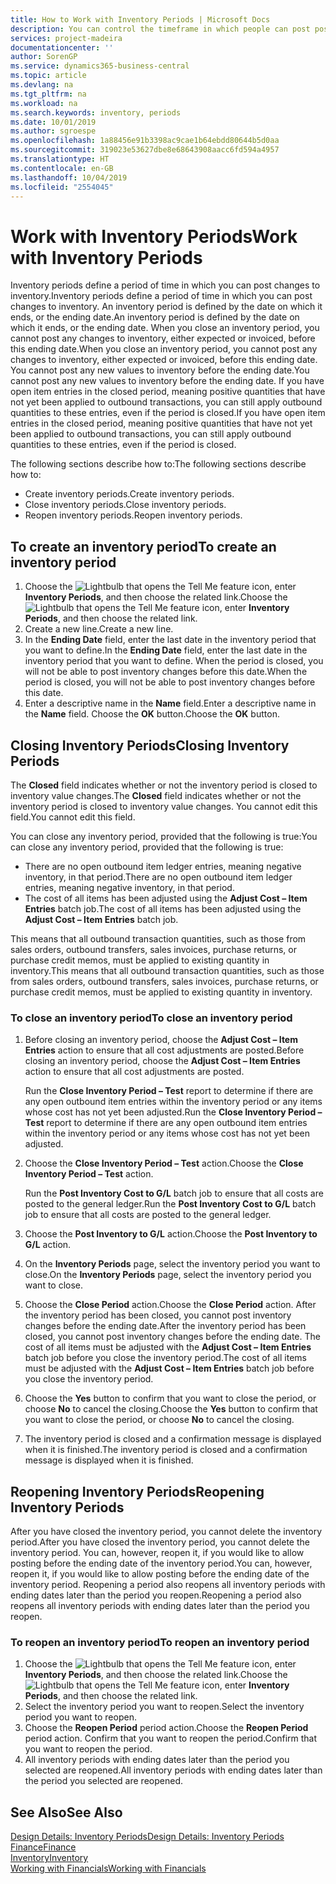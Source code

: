 ```yaml
---
title: How to Work with Inventory Periods | Microsoft Docs
description: You can control the timeframe in which people can post post changes to inventory by defining inventory periods.
services: project-madeira
documentationcenter: ''
author: SorenGP
ms.service: dynamics365-business-central
ms.topic: article
ms.devlang: na
ms.tgt_pltfrm: na
ms.workload: na
ms.search.keywords: inventory, periods
ms.date: 10/01/2019
ms.author: sgroespe
ms.openlocfilehash: 1a88456e91b3398ac9cae1b64ebdd80644b5d0aa
ms.sourcegitcommit: 319023e53627dbe8e68643908aacc6fd594a4957
ms.translationtype: HT
ms.contentlocale: en-GB
ms.lasthandoff: 10/04/2019
ms.locfileid: "2554045"
---
```

# <a name="work-with-inventory-periods"></a><span data-ttu-id="4aedd-103">Work with Inventory Periods</span><span class="sxs-lookup"><span data-stu-id="4aedd-103">Work with Inventory Periods</span></span>
<span data-ttu-id="4aedd-104">Inventory periods define a period of time in which you can post changes to inventory.</span><span class="sxs-lookup"><span data-stu-id="4aedd-104">Inventory periods define a period of time in which you can post changes to inventory.</span></span> <span data-ttu-id="4aedd-105">An inventory period is defined by the date on which it ends, or the ending date.</span><span class="sxs-lookup"><span data-stu-id="4aedd-105">An inventory period is defined by the date on which it ends, or the ending date.</span></span> <span data-ttu-id="4aedd-106">When you close an inventory period, you cannot post any changes to inventory, either expected or invoiced, before this ending date.</span><span class="sxs-lookup"><span data-stu-id="4aedd-106">When you close an inventory period, you cannot post any changes to inventory, either expected or invoiced, before this ending date.</span></span> <span data-ttu-id="4aedd-107">You cannot post any new values to inventory before the ending date.</span><span class="sxs-lookup"><span data-stu-id="4aedd-107">You cannot post any new values to inventory before the ending date.</span></span> <span data-ttu-id="4aedd-108">If you have open item entries in the closed period, meaning positive quantities that have not yet been applied to outbound transactions, you can still apply outbound quantities to these entries, even if the period is closed.</span><span class="sxs-lookup"><span data-stu-id="4aedd-108">If you have open item entries in the closed period, meaning positive quantities that have not yet been applied to outbound transactions, you can still apply outbound quantities to these entries, even if the period is closed.</span></span>  

<span data-ttu-id="4aedd-109">The following sections describe how to:</span><span class="sxs-lookup"><span data-stu-id="4aedd-109">The following sections describe how to:</span></span>

* <span data-ttu-id="4aedd-110">Create inventory periods.</span><span class="sxs-lookup"><span data-stu-id="4aedd-110">Create inventory periods.</span></span>  
* <span data-ttu-id="4aedd-111">Close inventory periods.</span><span class="sxs-lookup"><span data-stu-id="4aedd-111">Close inventory periods.</span></span>  
* <span data-ttu-id="4aedd-112">Reopen inventory periods.</span><span class="sxs-lookup"><span data-stu-id="4aedd-112">Reopen inventory periods.</span></span>  

## <a name="to-create-an-inventory-period"></a><span data-ttu-id="4aedd-113">To create an inventory period</span><span class="sxs-lookup"><span data-stu-id="4aedd-113">To create an inventory period</span></span>  
1. <span data-ttu-id="4aedd-114">Choose the ![Lightbulb that opens the Tell Me feature](media/ui-search/search_small.png "Tell me what you want to do") icon, enter **Inventory Periods**, and then choose the related link.</span><span class="sxs-lookup"><span data-stu-id="4aedd-114">Choose the ![Lightbulb that opens the Tell Me feature](media/ui-search/search_small.png "Tell me what you want to do") icon, enter **Inventory Periods**, and then choose the related link.</span></span>  
2. <span data-ttu-id="4aedd-115">Create a new line.</span><span class="sxs-lookup"><span data-stu-id="4aedd-115">Create a new line.</span></span>  
3. <span data-ttu-id="4aedd-116">In the **Ending Date** field, enter the last date in the inventory period that you want to define.</span><span class="sxs-lookup"><span data-stu-id="4aedd-116">In the **Ending Date** field, enter the last date in the inventory period that you want to define.</span></span> <span data-ttu-id="4aedd-117">When the period is closed, you will not be able to post inventory changes before this date.</span><span class="sxs-lookup"><span data-stu-id="4aedd-117">When the period is closed, you will not be able to post inventory changes before this date.</span></span>  
4. <span data-ttu-id="4aedd-118">Enter a descriptive name in the **Name** field.</span><span class="sxs-lookup"><span data-stu-id="4aedd-118">Enter a descriptive name in the **Name** field.</span></span> <span data-ttu-id="4aedd-119">Choose the **OK** button.</span><span class="sxs-lookup"><span data-stu-id="4aedd-119">Choose the **OK** button.</span></span>  

## <a name="closing-inventory-periods"></a><span data-ttu-id="4aedd-120">Closing Inventory Periods</span><span class="sxs-lookup"><span data-stu-id="4aedd-120">Closing Inventory Periods</span></span>  
<span data-ttu-id="4aedd-121">The **Closed** field indicates whether or not the inventory period is closed to inventory value changes.</span><span class="sxs-lookup"><span data-stu-id="4aedd-121">The **Closed** field indicates whether or not the inventory period is closed to inventory value changes.</span></span> <span data-ttu-id="4aedd-122">You cannot edit this field.</span><span class="sxs-lookup"><span data-stu-id="4aedd-122">You cannot edit this field.</span></span>  

<span data-ttu-id="4aedd-123">You can close any inventory period, provided that the following is true:</span><span class="sxs-lookup"><span data-stu-id="4aedd-123">You can close any inventory period, provided that the following is true:</span></span>  

* <span data-ttu-id="4aedd-124">There are no open outbound item ledger entries, meaning negative inventory, in that period.</span><span class="sxs-lookup"><span data-stu-id="4aedd-124">There are no open outbound item ledger entries, meaning negative inventory, in that period.</span></span>  
* <span data-ttu-id="4aedd-125">The cost of all items has been adjusted using the **Adjust Cost – Item Entries** batch job.</span><span class="sxs-lookup"><span data-stu-id="4aedd-125">The cost of all items has been adjusted using the **Adjust Cost – Item Entries** batch job.</span></span>  

<span data-ttu-id="4aedd-126">This means that all outbound transaction quantities, such as those from sales orders, outbound transfers, sales invoices, purchase returns, or purchase credit memos, must be applied to existing quantity in inventory.</span><span class="sxs-lookup"><span data-stu-id="4aedd-126">This means that all outbound transaction quantities, such as those from sales orders, outbound transfers, sales invoices, purchase returns, or purchase credit memos, must be applied to existing quantity in inventory.</span></span>  

### <a name="to-close-an-inventory-period"></a><span data-ttu-id="4aedd-127">To close an inventory period</span><span class="sxs-lookup"><span data-stu-id="4aedd-127">To close an inventory period</span></span>  
1. <span data-ttu-id="4aedd-128">Before closing an inventory period, choose the **Adjust Cost – Item Entries** action to ensure that all cost adjustments are posted.</span><span class="sxs-lookup"><span data-stu-id="4aedd-128">Before closing an inventory period, choose the **Adjust Cost – Item Entries** action to ensure that all cost adjustments are posted.</span></span>

     <span data-ttu-id="4aedd-129">Run the **Close Inventory Period – Test** report to determine if there are any open outbound item entries within the inventory period or any items whose cost has not yet been adjusted.</span><span class="sxs-lookup"><span data-stu-id="4aedd-129">Run the **Close Inventory Period – Test** report to determine if there are any open outbound item entries within the inventory period or any items whose cost has not yet been adjusted.</span></span>  
2. <span data-ttu-id="4aedd-130">Choose the **Close Inventory Period – Test** action.</span><span class="sxs-lookup"><span data-stu-id="4aedd-130">Choose the **Close Inventory Period – Test** action.</span></span>  

     <span data-ttu-id="4aedd-131">Run the **Post Inventory Cost to G/L** batch job to ensure that all costs are posted to the general ledger.</span><span class="sxs-lookup"><span data-stu-id="4aedd-131">Run the **Post Inventory Cost to G/L** batch job to ensure that all costs are posted to the general ledger.</span></span>  
3. <span data-ttu-id="4aedd-132">Choose the **Post Inventory to G/L** action.</span><span class="sxs-lookup"><span data-stu-id="4aedd-132">Choose the **Post Inventory to G/L** action.</span></span>  
4. <span data-ttu-id="4aedd-133">On the **Inventory Periods** page, select the inventory period you want to close.</span><span class="sxs-lookup"><span data-stu-id="4aedd-133">On the **Inventory Periods** page, select the inventory period you want to close.</span></span>  
5. <span data-ttu-id="4aedd-134">Choose the **Close Period** action.</span><span class="sxs-lookup"><span data-stu-id="4aedd-134">Choose the **Close Period** action.</span></span> <span data-ttu-id="4aedd-135">After the inventory period has been closed, you cannot post inventory changes before the ending date.</span><span class="sxs-lookup"><span data-stu-id="4aedd-135">After the inventory period has been closed, you cannot post inventory changes before the ending date.</span></span> <span data-ttu-id="4aedd-136">The cost of all items must be adjusted with the **Adjust Cost – Item Entries** batch job before you close the inventory period.</span><span class="sxs-lookup"><span data-stu-id="4aedd-136">The cost of all items must be adjusted with the **Adjust Cost – Item Entries** batch job before you close the inventory period.</span></span>  
6. <span data-ttu-id="4aedd-137">Choose the **Yes** button to confirm that you want to close the period, or choose **No** to cancel the closing.</span><span class="sxs-lookup"><span data-stu-id="4aedd-137">Choose the **Yes** button to confirm that you want to close the period, or choose **No** to cancel the closing.</span></span>  
7. <span data-ttu-id="4aedd-138">The inventory period is closed and a confirmation message is displayed when it is finished.</span><span class="sxs-lookup"><span data-stu-id="4aedd-138">The inventory period is closed and a confirmation message is displayed when it is finished.</span></span>  

## <a name="reopening-inventory-periods"></a><span data-ttu-id="4aedd-139">Reopening Inventory Periods</span><span class="sxs-lookup"><span data-stu-id="4aedd-139">Reopening Inventory Periods</span></span>  
<span data-ttu-id="4aedd-140">After you have closed the inventory period, you cannot delete the inventory period.</span><span class="sxs-lookup"><span data-stu-id="4aedd-140">After you have closed the inventory period, you cannot delete the inventory period.</span></span> <span data-ttu-id="4aedd-141">You can, however, reopen it, if you would like to allow posting before the ending date of the inventory period.</span><span class="sxs-lookup"><span data-stu-id="4aedd-141">You can, however, reopen it, if you would like to allow posting before the ending date of the inventory period.</span></span> <span data-ttu-id="4aedd-142">Reopening a period also reopens all inventory periods with ending dates later than the period you reopen.</span><span class="sxs-lookup"><span data-stu-id="4aedd-142">Reopening a period also reopens all inventory periods with ending dates later than the period you reopen.</span></span>  

### <a name="to-reopen-an-inventory-period"></a><span data-ttu-id="4aedd-143">To reopen an inventory period</span><span class="sxs-lookup"><span data-stu-id="4aedd-143">To reopen an inventory period</span></span>  
1. <span data-ttu-id="4aedd-144">Choose the ![Lightbulb that opens the Tell Me feature](media/ui-search/search_small.png "Tell me what you want to do") icon, enter **Inventory Periods**, and then choose the related link.</span><span class="sxs-lookup"><span data-stu-id="4aedd-144">Choose the ![Lightbulb that opens the Tell Me feature](media/ui-search/search_small.png "Tell me what you want to do") icon, enter **Inventory Periods**, and then choose the related link.</span></span>  
2. <span data-ttu-id="4aedd-145">Select the inventory period you want to reopen.</span><span class="sxs-lookup"><span data-stu-id="4aedd-145">Select the inventory period you want to reopen.</span></span>  
3. <span data-ttu-id="4aedd-146">Choose the **Reopen Period** period action.</span><span class="sxs-lookup"><span data-stu-id="4aedd-146">Choose the **Reopen Period** period action.</span></span> <span data-ttu-id="4aedd-147">Confirm that you want to reopen the period.</span><span class="sxs-lookup"><span data-stu-id="4aedd-147">Confirm that you want to reopen the period.</span></span>  
4. <span data-ttu-id="4aedd-148">All inventory periods with ending dates later than the period you selected are reopened.</span><span class="sxs-lookup"><span data-stu-id="4aedd-148">All inventory periods with ending dates later than the period you selected are reopened.</span></span>  

## <a name="see-also"></a><span data-ttu-id="4aedd-149">See Also</span><span class="sxs-lookup"><span data-stu-id="4aedd-149">See Also</span></span>  
[<span data-ttu-id="4aedd-150">Design Details: Inventory Periods</span><span class="sxs-lookup"><span data-stu-id="4aedd-150">Design Details: Inventory Periods</span></span>](design-details-inventory-periods.md)  
[<span data-ttu-id="4aedd-151">Finance</span><span class="sxs-lookup"><span data-stu-id="4aedd-151">Finance</span></span>](finance.md)  
[<span data-ttu-id="4aedd-152">Inventory</span><span class="sxs-lookup"><span data-stu-id="4aedd-152">Inventory</span></span>](inventory-manage-inventory.md)  
[<span data-ttu-id="4aedd-153">Working with Financials</span><span class="sxs-lookup"><span data-stu-id="4aedd-153">Working with Financials</span></span>](ui-work-product.md)
